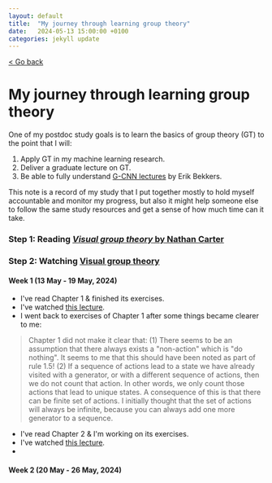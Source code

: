 ```yaml
---
layout: default
title:  "My journey through learning group theory"
date:   2024-05-13 15:00:00 +0100
categories: jekyll update
---
```


<p>
   <a href="/kamilazdybal.github.io/#blog">
      < Go back
  </a>
</p>

# My journey through learning group theory

One of my postdoc study goals is to learn the basics of group theory (GT) to the point that I will:

1. Apply GT in my machine learning research.
2. Deliver a graduate lecture on GT.
3. Be able to fully understand [G-CNN lectures](https://www.youtube.com/playlist?list=PL8FnQMH2k7jzPrxqdYufoiYVHim8PyZWd) by Erik Bekkers.

This note is a record of my study that I put together mostly to hold myself accountable and monitor my progress, 
but also it might help someone else to follow the same study resources and get a sense of how much time can it take.

### Step 1: Reading [*Visual group theory* by Nathan Carter](https://github.com/liwei766/visual-group-theory/blob/master/visual%20group%20theory.pdf)

### Step 2: Watching [Visual group theory](https://www.youtube.com/playlist?list=PLwV-9DG53NDxU337smpTwm6sef4x-SCLv)

#### Week 1 (13 May - 19 May, 2024)

- I've read Chapter 1 & finished its exercises.
- I've watched [this lecture](https://youtu.be/UwTQdOop-nU).
- I went back to exercises of Chapter 1 after some things became clearer to me:

> Chapter 1 did not make it clear that:
> (1) There seems to be an assumption that there always exists a "non-action" which is "do nothing". It seems to me that this should have been noted as part of rule 1.5!
> (2) If a sequence of actions lead to a state we have already visited with a generator, or with a different
> sequence of actions, then we do not count that action. In other words, we only count those actions that lead
> to unique states. A consequence of this is that there can be finite set of actions. I initially thought that the
> set of actions will always be infinite, because you can always add one more generator to a sequence.
 
- I've read Chapter 2 & I'm working on its exercises.
- I've watched [this lecture](https://youtu.be/vzEObOzsSKY).
- 
#### Week 2 (20 May - 26 May, 2024)


